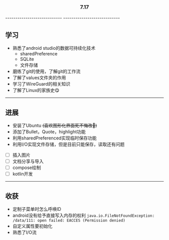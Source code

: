 <h3 align="center">7.17</h3>
----------------------------
----------------------------

## 学习

- 熟悉了android studio的数据可持续化技术
  - sharedPreference
  - SQLite
  - 文件存储
- 磨练了git的使用，了解git的工作流
- 了解了values文件夹的作用
- 学习了WireGuard的相关知识
- 了解了Linux的家族史😋

-------------------------

## 进展

- 安装了Ubuntu ~~(喜欢图形化界面死不悔改🤡)~~
- 添加了Bullet，Quote，highlight功能
- 利用sharedPreferenced实现临时保存功能
- 利用I/O实现文件存储，但是目前只能保存，读取还有问题
- [ ] 插入图片
- [ ] 文档分享与导入
- [ ] compose绘制
- [ ] kotlin开发

-------------------------


## 收获

- 定制子菜单时怎么呼唤ID
- android没有给予直接写入内存的权利
    ``
        java.io.FileNotFoundException: /data/111: open failed: EACCES (Permission denied)
    ``
- 自定义属性要初始化
- 熟悉了I/O流
